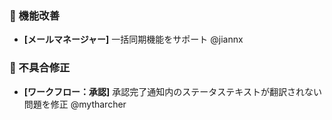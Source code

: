 ### 🚀 機能改善

* **[メールマネージャー]** 一括同期機能をサポート @jiannx

### 🐛 不具合修正

* **[ワークフロー：承認]** 承認完了通知内のステータステキストが翻訳されない問題を修正 @mytharcher
